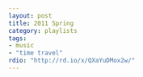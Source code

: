 ```yaml
---
layout: post
title: 2011 Spring
category: playlists
tags:
- music
- "time travel"
rdio: "http://rd.io/x/QXaYuDMox2w/"
---
```

